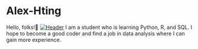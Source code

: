 # Alex-Hting
Hello, folks!🤝
[![Header](https://raw.githubusercontent.com/MartinHeinz/<OWNER>/<OWNER>/readme_header.png "Header")](https://some-url.dev/)
I am a student who is learning Python, R, and SQL. I hope to become a good coder and find a job in data analysis where I can gain more experience.
